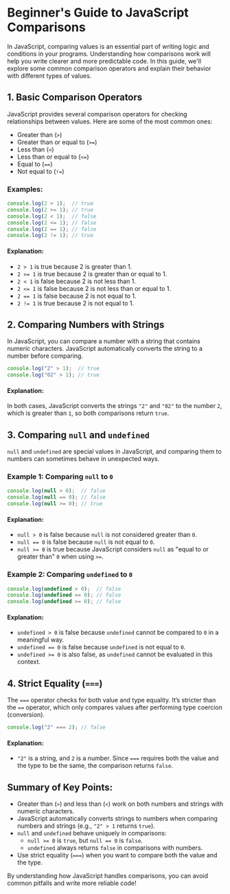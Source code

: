 # Beginner's Guide to JavaScript Comparisons

In JavaScript, comparing values is an essential part of writing logic and conditions in your programs. Understanding how comparisons work will help you write clearer and more predictable code. In this guide, we'll explore some common comparison operators and explain their behavior with different types of values.

## 1. Basic Comparison Operators

JavaScript provides several comparison operators for checking relationships between values. Here are some of the most common ones:

- Greater than (`>`)
- Greater than or equal to (`>=`)
- Less than (`<`)
- Less than or equal to (`<=`)
- Equal to (`==`)
- Not equal to (`!=`)

### Examples:

```javascript
console.log(2 > 1);  // true
console.log(2 >= 1); // true
console.log(2 < 1);  // false
console.log(2 <= 1); // false
console.log(2 == 1); // false
console.log(2 != 1); // true
```

#### Explanation:

- `2 > 1` is true because 2 is greater than 1.
- `2 >= 1` is true because 2 is greater than or equal to 1.
- `2 < 1` is false because 2 is not less than 1.
- `2 <= 1` is false because 2 is not less than or equal to 1.
- `2 == 1` is false because 2 is not equal to 1.
- `2 != 1` is true because 2 is not equal to 1.

## 2. Comparing Numbers with Strings

In JavaScript, you can compare a number with a string that contains numeric characters. JavaScript automatically converts the string to a number before comparing.

```javascript
console.log("2" > 1);  // true
console.log("02" > 1); // true
```

#### Explanation:

In both cases, JavaScript converts the strings `"2"` and `"02"` to the number `2`, which is greater than `1`, so both comparisons return `true`.

## 3. Comparing `null` and `undefined`

`null` and `undefined` are special values in JavaScript, and comparing them to numbers can sometimes behave in unexpected ways.

### Example 1: Comparing `null` to `0`

```javascript
console.log(null > 0);  // false
console.log(null == 0); // false
console.log(null >= 0); // true
```

#### Explanation:

- `null > 0` is false because `null` is not considered greater than `0`.
- `null == 0` is false because `null` is not equal to `0`.
- `null >= 0` is true because JavaScript considers `null` as "equal to or greater than" `0` when using `>=`.

### Example 2: Comparing `undefined` to `0`

```javascript
console.log(undefined > 0);  // false
console.log(undefined == 0); // false
console.log(undefined >= 0); // false
```

#### Explanation:

- `undefined > 0` is false because `undefined` cannot be compared to `0` in a meaningful way.
- `undefined == 0` is false because `undefined` is not equal to `0`.
- `undefined >= 0` is also false, as `undefined` cannot be evaluated in this context.

## 4. Strict Equality (`===`)

The `===` operator checks for both value and type equality. It’s stricter than the `==` operator, which only compares values after performing type coercion (conversion).

```javascript
console.log("2" === 2); // false
```

#### Explanation:

- `"2"` is a string, and `2` is a number. Since `===` requires both the value and the type to be the same, the comparison returns `false`.

## Summary of Key Points:

- Greater than (`>`) and less than (`<`) work on both numbers and strings with numeric characters.
- JavaScript automatically converts strings to numbers when comparing numbers and strings (e.g., `"2" > 1` returns `true`).
- `null` and `undefined` behave uniquely in comparisons:
  - `null >= 0` is `true`, but `null == 0` is `false`.
  - `undefined` always returns `false` in comparisons with numbers.
- Use strict equality (`===`) when you want to compare both the value and the type.

By understanding how JavaScript handles comparisons, you can avoid common pitfalls and write more reliable code!
```

